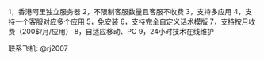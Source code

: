 1，香港阿里独立服务器
2，不限制客服数量且客服不收费
3，支持多应用
4，支持一个客服对应多个应用
5，免安装
6，支持完全自定义话术模版
7，支持按月收费（200$/月/应用）
8，自适应移动、PC
9，24小时技术在线维护

联系飞机: @rj2007
